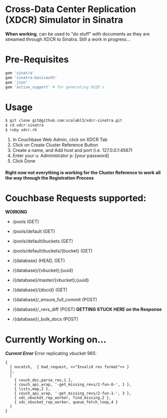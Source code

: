 # Cross-Data Center Replication (XDCR) Simulator in Sinatra

**When working**, can be used to "do stuff" with documents as they are streamed through XDCR to Sinatra. Still a work in progress...

# Pre-Requisites

```ruby
gem 'sinatra'
gem 'sinatra-basicauth'
gem 'json'
gem 'active_support' # for generating UUID's
```

# Usage

```bash
$ git clone git@github.com:scalabl3/xdcr-sinatra.git
$ cd xdcr-sinatra
$ ruby xdcr.rb
```

  1. In Couchbase Web Admin, click on XDCR Tab
  2. Click on Create Cluster Reference Button
  3. Create a name, and Add host and port (i.e. 127.0.0.1:4567)
  4. Enter your u: Administrator p: [your password]
  5. Click Done
  
#### Right now not everything is working for the Cluster Reference to work all the way through the Registration Process

# Couchbase Requests supported: #

**WORKING**

- /pools (GET)
- /pools/default (GET)
- /pools/default/buckets (GET) 
- /pools/default/buckets/{bucket} (GET) 
- /{database} (HEAD, GET)
- /{database}/{vbucket};{uuid}
- /{database}/master/{vbucket};{uuid}
- /{database}/{docid} (GET)

- /{database}/_ensure_full_commit (POST)
- /{database}/_revs_diff (POST) **GETTING STUCK HERE on the Response**
- /{database}/_bulk_docs (POST)

# Currently Working on... #

***Current Error***
Error replicating vbucket 965: 


    {
      { nocatch,  { bad_request, <<"Invalid rev format">> }
      }, 
      [
        { couch_doc,parse_rev,1 }, 
        { couch_api_wrap, '-get_missing_revs/2-fun-0-', 1 }, 
        { lists,map,2 }, 
        { couch_api_wrap, '-get_missing_revs/2-fun-1-', 3 }, 
        { xdc_vbucket_rep_worker, find_missing,2 }, 
        { xdc_vbucket_rep_worker, queue_fetch_loop,4 }
      ]
    }
